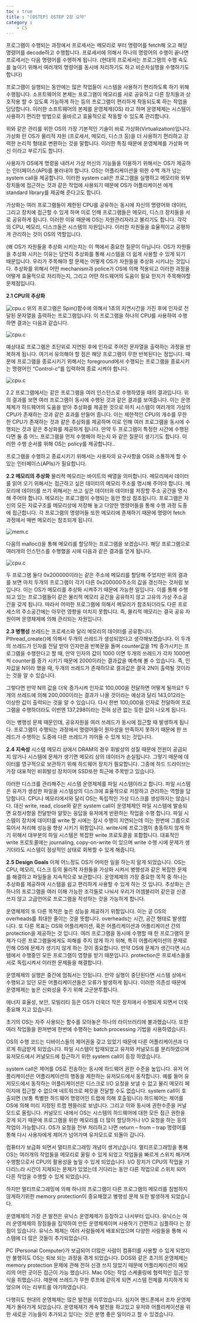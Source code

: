 ```yaml
---
toc : true
title : "[OSTEP] OSTEP 2장 요약"
category : 
    - CS
---
```

프로그램이 수행되는 과정에서 프로세서는 메모리로 부터 명령어를 fetch해 오고 해당 명령어를 decode하고 수행합니다. 프로세서에 의해서 하나의 명령어의 수행이 끝나면 프로세서는 다음 명령어를 수행하게 됩니다. (현대의 프로세서는 프로그램의 수행 속도를 높이기 위해서 여러개의 명령어를 동시에 처리하기도 하고 비순차실행을 수행하기도 합니다) 

프로그램이 실행되는 동안에는 많은 작업들이 시스템을 사용하기 편리하도록 하기 위해 수행됩니다. 소프트웨어의 본체는 프로그램이 메모리를 서로 공유하고 다른 장치들과 상호작용 할 수 있도록 가능하게 하는 등의 프로그램이 편리하게 작동되도록 하는 작업을 담당합니다. 이러한 소프트웨어의 본체를 운영체제(OS) 라고 하며 운영체제는 시스템이 사용하기 편리한 방법으로 올바르고 효율적으로 작동할 수 있도록 관리합니다. 

위와 같은 관리를 위한 OS의 가장 기본적인 기술이 바로 가상화(Virtualization)입니다. 가상화 란 OS가 물리적 자원 (프로세서, 메모리, 디스크 등)을 더 사용하기 편리하고 강력한 논리적 형태로 변환하는 것을 말합니다. 이러한 특징 때문에 운영체제를 가상화 머신 이라고 부르기도 합니다.

사용자가 OS에게 명령을 내려서 가상 머신의 기능들을 이용하기 위해서는 OS가 제공하는 인터페이스(API)를 불러내야 합니다. OS는 어플리케이션을 위한 수백 개가 넘는 system call을 제공합니다. 이러한 system call은 프로그램을 실행하고 메모리와 외부 장치들에 접근하는 것과 같은 작업에 사용되기 때문에 OS가 어플리케이션 에게 standard library를 제공해 준다고도 합니다.

가상화는 여러 프로그램들이 제한된 CPU를 공유하는 동시에 자신의 명령어와 데이터, 그리고 장치에 접근할 수 있게 하며 이로 인해 프로그램들은 메모리, 디스크 장치들을 서로 공유하게 됩니다. 이러한 이유 때문에 OS는 자원관리자라고 불리기도 합니다. 각각의 CPU, 메모리, 디스크들은 시스템의 자원입니다. 이러한 자원들을 효율적이고 공평하게 관리하는 것이 OS의 역할입니다. 

(왜 OS가 자원들을 추상화 시키는지는 이 책에서 중요한 질문이 아닙니다. OS가 자원들을 추상화 시키는 이유는 당연히 추상화를 통해 시스템을 더 쉽게 사용할 수 있게 되기 때문입니다. 우리가 주목해야 할 문제는 어떻게 OS가 자원들을 추상화 시키냐는 것입니다. 추상화를 위해서 어떤 mechanism과 police가 OS에 의해 적용되고 이러한 과정을 어떻게 효율적으로 처리하는지, 그리고 어떤 하드웨어의 도움이 필요 한지가 주목해야할 문제점입니다.

**2.1 CPU의 추상화**

![cpu.c](/assets/images/OS_ST/cpu.c.png)
위의 프로그램은 Spin()함수에 의해서 1초의 지연시간을 가진 후에 인자로 전달된 문자열을 출력하는 프로그램입니다. 이 프로그램을 하나의 CPU를 사용하여 수행하면 결과는 다음과 같습니다.

![cpu.c](/assets/images/OS_ST/cpu.c-2.png)

예상대로 프로그램은 초단위로 지연된 후에 인자로 주어진 문자열을 출력하는 과정을 반복하게 됩니다. 여기서 유의해야 할 점은 해당 프로그램이 무한 반복된다는 점입니다. 때문에 프로그램을 종료시키기 위해서는 foreground에서 수행되는 프로그램을 종료시키는 명령어인 “Control-c”를 입력하여 종료 시켜야 합니다.

![cpu.c](/assets/images/OS_ST/cpu.c-3.png)
 
2.2 프로그램에서는 같은 프로그램을 여러 인스턴스로 수행하였을 때의 결과입니다. 위의 결과를 보면 여러 프로그램이 동시에 수행된 것과 같은 결과를 보여줍니다. 이는 운영체제가 하드웨어의 도움을 받아 추상화를 제공한 것으로 마치 시스템이 여러개의 가상의 CPU가 존재하는 것과 같은 효과를 만들어 줍니다. 이는 제한적인 CPU의 개수를 무한한 CPU가 존재하는 것과 같은 추상화를 제공하며 이로 인해 여러 프로그램을 동시에 수행되는 것과 같은 추상화를 제공하게 됩니다. 만약 두 프로그램이 특정한 시간에 수행된다면 둘 중 어느 프로그램을 먼저 수행해야 하는지 와 같은 질문이 생기기도 합니다. 이러한 수행 순서를 위해 OS는 policy를 제공합니다..

프로그램을 수행하고 종료시키기 위해서는 사용자의 요구사항을 OS와 소통하게 할 수 있는 인터페이스(APIs)가 필요합니다. 

**2.2 메모리의 추상화**
물리적 메모리는 바이트의 배열을 의미합니다. 메모리에서 데이터를 읽어 오기 위해서는 접근하고 싶은 데이터의 메모리 주소를 명시해 주어야 합니다. 메모리에 데이터를 쓰기 위해서는 쓰고 싶은 데이터와 데이터를 저장할 주소 공간을 명시해 주어야 합니다. 메모리는 프로그램이 수행되는 동안 항상 참조됩니다. 프로그램은 자신의 모든 자료구조를 메모리상에 저장해 놓고 다양한 명령어들을 통해 수행 과정 도중에 접근합니다. 각 프로그램의 명령어들 또한 메모리에 존재하기 때문에 명령어 fetch 과정에서 매번 메모리는 참조되게 됩니다.  

![mem.c](/assets/images/OS_ST/mem.c.png)
 
다음의 malloc()을 통해 메모리를 할당하는 프로그램을 보겠습니다. 해당 프로그램으로 여러개의 인스턴스를 수행했을 시에 다음과 같은 결과를 얻게 됩니다.
 
 ![cpu.c](/assets/images/OS_ST/mem.c-2.png)
 
두 프로그램 둘다 0x200000이라는 같은 주소에 메모리를 할당해 주었지만 위의 결과를 보면 마치 두개의 프로그램이 각기 다른 0x200000주소의 값을 갱신하는 것처럼 보입니다. 이는 OS가 메모리를 추상화 시켜주기 때문에 가능한 일입니다. 이를 통해 수행되고 있는 프로그램들이 같은 물리적 메모리 공간을 공유하지 않고 고유의 가상 주소공간을 갖게 됩니다. 따라서 어떠한 프로그램에 의해서 메모리가 참조되더라도 다른 프로세스의 주소공간에는 아무런 영향을 미치지 못합니다. 즉, 물리적 메모리는 결국 공유 자원이며 운영체제에 의해 관리되는 자원입니다.

**2.3 병행성**
쓰레드는 프로세스와 달리 메모리의 데이터를 공유합니다. Pthread_create()에 의해서 두개의 쓰레드가 생성되었다고 생각해보겠습니다. 이 두개의 쓰레드가 인자를 전달 받아 인자만큼 반복문을 돌며 counter값을 1씩 증가시키는 프로그램을 수행한다고 할 때, 만약 인자의 값이 1000 이면 두개의 쓰레드가 각자 1000번씩 counter를 증가 시키기 때문에 2000이라는 결과값을 예측해 볼 수 있습니다. 즉, 인자값을 N이라 했을 때, 두개의 쓰레드가 존재하므로 결과값은 결국 2N이 출력될 것이라는 것을 알 수 있습니다. 

그렇다면 만약 N의 값을 더욱 증가시켜 인자로 100,000을 전달하면 어떻게 될까요? 두개의 쓰레드에 의해 200,000이라는 결과가 나올 것이라는 예상과 달리 143,012라는 이상한 값이 출력되는 것을 알 수 있습니다. 다시 한번 100,000을 인자로 전달하여 프로그램을 수행하더라도 이번엔 137,298이라는 전혀 상관 없는 듯한 값이 나오게 됩니다.

이는 병행성 문제 때문인데, 공유자원을 여러 쓰레드가 동시에 접근할 때 발생하게 됩니다. 프로그램이 수행되는 과정에서 명령어들이 원자성을 만족하지 못하기 때문에 한 쓰레드가 수행하는 도중에 다른 쓰레드가 끼어들 수 있게 되는 것입니다.

**2.4 지속성**
시스템 메모리 상에서 DRAM의 경우 휘발성의 성질 때문에 전원이 공급되지 않거나 시스템에 문제가 생기면 메모리 상의 데이터가 손실됩니다. 그렇기 때문에 데이터를 영구적으로 보관하기 위해 하드웨어 장치가 필요합니다. 그중에 하드 드라이브는 가장 대표적인 비휘발성 장치이며 SSD또한 최근에 주목받고 있습니다.

이러한 디스크를 관리해주는 시스템 운영체제를 파일 시스템이라고 합니다. 파일 시스템은 유저가 생성한 파일을 시스템상의 디스크에 효율적으로 저장하고 관리하는 역할을 담당합니다. CPU나 메모리에서와 달리 OS는 독립적인 가상 디스크를 생성하지는 않습니다. 대신 write, read, close와 같은 system call이 운영체제인 파일 시스템에 발송되면 요청사항을 전달받아 알맞는 응답을 유저에게 반환하는 작업을 수행 합니다. 파일 시스템이 장치에 데이터를 write 할 시에는 잠시 수행이 지연되는데 이는 한번에 그룹으로 묶어서 처리해 성능을 향상 시키기 위함입니다. write시에 프로그램이 충동하지 않게 하기 위해서 대부분의 파일 시스템은 복잡한 write 프로토콜을 포함합니다. 대표적인 write 프로토콜에는 journaling, copy-on-write 이 있으며 write 수행 시에 문제가 생기더라도 시스템이 정상적인 상태로 회복할 수 있게 해줍니다.

**2.5 Design Goals**
이제 어느정도 OS가 어떠한 일을 하는지 알게 되었습니다. OS는 CPU, 메모리, 디스크 등의 물리적 자원들을 가상화 시켜서 병행성과 같은 복잡한 문제를 해결하고 파일들을 지속적으로 보관합니다. 운영체제의 가장 중요한 목적 중 하나는 추상화를 제공하여 시스템을 쉽고 편리하게 사용할 수 있게 하는 것 입니다. 추상화는 큰 하나의 프로그램을 여러 이해 가능한 조각들로 나눠서 우리가 어셈블리어 같은걸 신경 쓰지 않고 고급언어로 프로그램을 작성하는 것을 가능하게 합니다.

운영체제의 또 다른 목적은 높은 성능을 제공하기 위함입니다. 이는 곧 OS의 overheads를 최대한 줄이는 것을 뜻합니다. overheads는 시간, 공간 형태로 발생합니다. 또 다른 목표는 OS와 어플리케이션, 혹은 어플리케이션과 어플리케이션 간의 protection을 제공하는 것 입니다. 여러 프로그램을 동시에 수행할 때 한 프로그램의 문제가 다른 프로그램들에게도 피해를 주지 않게 하기 위해, 특히 어플리케이션의 문제로 인해 OS에 문제가 생기지 않게 하는 것이 중요합니다. 만약 OS에 문제가 생긴다면 시스템에서 수행중인 모든 프로그램이 영향을 받기 때문입니다. protection은 프로세스들을 서로 독립시켜서 이러한 문제들을 해결합니다. 

운영체제의 실행은 중간에 멈춰서는 안됩니다. 만약 실행이 중단된다면 시스템 상에서 수행되고 있던 모든 어플리케이션들은 오류가 발생하게 됩니다. 이러한 의존성 때문에 운영체제는 높은 신뢰성을 주기 위해 고군분투합니다. 

에너지 효율성, 보안, 모빌리티 등은 OS가 더욱더 작은 장치에서 수행되게 되면서 더욱 중요해 지고 있습니다.


초기의 OS는 자주 사용되는 함수를 모아놓은 하나의 라이브러리에 불과했습니다. 또한 여러 작업들을 한꺼번에 한번에 수행하는 batch processing 기법을 사용하였습니다.

OS의 수행 코드는 디바이스들의 제어권을 갖고 있었기 때문에 다른 어플리케이션과 다르게 취급받게 되었습니다. 파일 시스템이 탑재되었고 유저와 커널모드를 분리하였으며 유저모드에서 커널모드에 접근하기 위한 system call이 등장 하였습니다. 

system call은 제어를 OS로 전송하는 동시에 하드웨어 권한 수준을 높입니다. 유저 어플리케이션은 어플리케이션의 행동을 제한하는 유저모드에서 동작합니다. 예를 들어 유저모드에서 동작하는 어플리케이션은 디스크로 I/O 요청을 보낼 수 없고 물리 메모리 페이지에 접근할 수 없으며 네트워크로 페킷을 전달할 수도 없습니다. system call이 호출되면 (보통 특별한 하드웨어 명령어인 트랩에 의해 호출됩니다) 하드웨어는 제어를 OS에 의해 미리 지정된 트랩 헨들러로 보냅니다. 그리고 이와 동시에 권한수준을 커널모드로 올립니다. 커널모드 내에서 OS는 시스템의 하드웨어에 대한  모든 접근 권한을 갖게 되기 때문에 프로그램을 위한 메모리를 더 많이 할당하거나 I/O 요청을 하는 등의 작업이 가능합니다. OS가 요청을 전부 처리하고 나면 return – from – trap 명령어를 통해 다시 사용자에게 제어가 넘어가며 유저모드로 되돌아 갑니다.

컴퓨터가 보급화 되면서 멀티프로그래밍 개념이 생겨났습니다. 멀티프로그래밍을 통해 OS는 여러개의 작업들을 메모리로 올릴 수 있게 되었고 작업들을 빠르게 스위치 해가며 수행함으로서 CPU의 활용성을 높일 수 있게 되었습니다. I/O 장치가 CPU의 작업을 기다리느라 시간이 지체되는 문제가 있었는데 기다리는 동안 다른 작업으로 스위치 되어 다른 작업을 수행할 수 있게 되었습니다.

하지만 멀티프로그래밍에 의해 하나의 프로그램이 다른 프로그램의 메모리를 침범하지 않게하기위한 memory protection이 중요해졌고 병행성 문제 또한 발생하게 되었습니다. 

운영체제의 가장 큰 발전은 유닉스 운영체제가 등장하고 나서부터 입니다. 유닉스는 여러 운영체제의 장점들을 집약하여 만든 운영체제이며 사용하기 간편하고 심플하다 는 장점이 있습니다. 유닉스 체제는 여러 사람들에게 배포되었으며 다양한 사람들을 통해 시스템에 더 많은 것들이 추가되었습니다.

PC (Personal Computer)가 보급되어 더많은 사람이 컴퓨터를 사용할 수 있게 되었지만 불행히도 OS는 퇴보 되는 과정을 겪게 되었습니다. DOS와 같은 초기의 운영체제는 memory protection 문제에 관해 전혀 신경 쓰지 않았기 때문에 어플리케이션이 메모리의 어떤 곳이든 접근이 가능 했습니다. Mac OS는 작업 스케줄링에 협력적인 접근 방식을 취했습니다. 때문에 쓰레드가 무한 루프에 갇히게 되면 시스템 전체를 차지하게 되었으며 이는 리부트를 야기하였습니다.

다행히도 현대의 운영체제는 많은 발전을 이루었습니다. 심지어 핸드폰에서 조차 운영체제가 돌아가게 되었습니다. 운영체제가 계속 발전을 하고있고 유저와 어플리케이션을 위한 새로운 기능들이 추가되고 있다는 것은 분명 좋은 일이라고 할 수 있겠습니다.
